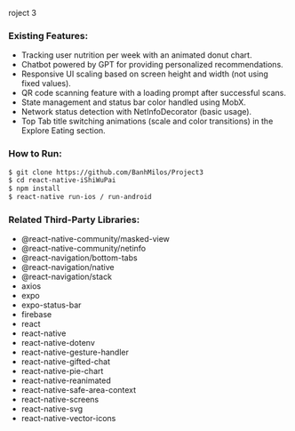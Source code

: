 roject 3

### Existing Features:
- Tracking user nutrition per week with an animated donut chart.  
- Chatbot powered by GPT for providing personalized recommendations.  
- Responsive UI scaling based on screen height and width (not using fixed values).  
- QR code scanning feature with a loading prompt after successful scans.  
- State management and status bar color handled using MobX.  
- Network status detection with NetInfoDecorator (basic usage).  
- Top Tab title switching animations (scale and color transitions) in the Explore Eating section.  

### How to Run:
```bash
$ git clone https://github.com/BanhMilos/Project3  
$ cd react-native-iShiWuPai  
$ npm install  
$ react-native run-ios / run-android
```
### Related Third-Party Libraries:
- @react-native-community/masked-view
- @react-native-community/netinfo
- @react-navigation/bottom-tabs
- @react-navigation/native
- @react-navigation/stack
- axios
- expo
- expo-status-bar
- firebase
- react
- react-native
- react-native-dotenv
- react-native-gesture-handler
- react-native-gifted-chat
- react-native-pie-chart
- react-native-reanimated
- react-native-safe-area-context
- react-native-screens
- react-native-svg
- react-native-vector-icons
